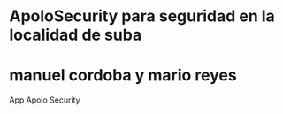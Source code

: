 # ApoloSecurity para seguridad en la localidad de suba
# manuel cordoba y mario reyes
App Apolo Security
